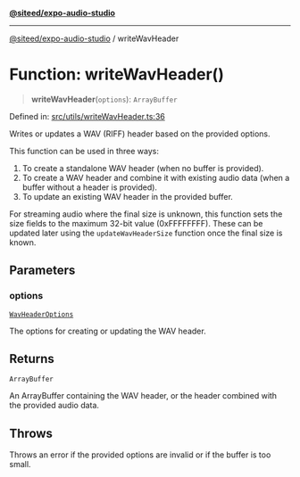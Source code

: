 [**@siteed/expo-audio-studio**](../README.md)

***

[@siteed/expo-audio-studio](../README.md) / writeWavHeader

# Function: writeWavHeader()

> **writeWavHeader**(`options`): `ArrayBuffer`

Defined in: [src/utils/writeWavHeader.ts:36](https://github.com/deeeed/expo-audio-stream/blob/e496f5dd1024dfffefc22b133ee7e25a9e09a3b7/packages/expo-audio-studio/src/utils/writeWavHeader.ts#L36)

Writes or updates a WAV (RIFF) header based on the provided options.

This function can be used in three ways:
1. To create a standalone WAV header (when no buffer is provided).
2. To create a WAV header and combine it with existing audio data (when a buffer without a header is provided).
3. To update an existing WAV header in the provided buffer.

For streaming audio where the final size is unknown, this function sets the size fields
to the maximum 32-bit value (0xFFFFFFFF). These can be updated later using the
`updateWavHeaderSize` function once the final size is known.

## Parameters

### options

[`WavHeaderOptions`](../interfaces/WavHeaderOptions.md)

The options for creating or updating the WAV header.

## Returns

`ArrayBuffer`

An ArrayBuffer containing the WAV header, or the header combined with the provided audio data.

## Throws

Throws an error if the provided options are invalid or if the buffer is too small.
